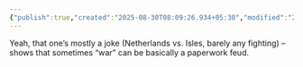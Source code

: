 ```yaml
---
{"publish":true,"created":"2025-08-30T08:09:26.934+05:30","modified":"2025-08-30T08:09:26.935+05:30","cssclasses":""}
---
```



Yeah, that one’s mostly a joke (Netherlands vs. Isles, barely any fighting) – shows that sometimes “war” can be basically a paperwork feud.
